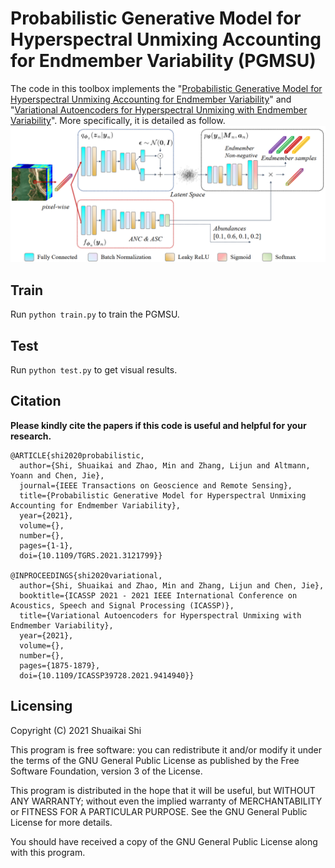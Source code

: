 # Probabilistic Generative Model for Hyperspectral Unmixing Accounting for Endmember Variability (PGMSU)

The code in this toolbox implements the "[Probabilistic Generative Model for Hyperspectral Unmixing Accounting for Endmember Variability](https://ieeexplore.ieee.org/document/9583297)" and "[Variational Autoencoders for Hyperspectral Unmixing with Endmember Variability](https://ieeexplore.ieee.org/document/9414940)". More specifically, it is detailed as follow.
![](./fig/framework.png)



## Train

Run `python train.py` to train the PGMSU.

## Test

Run `python test.py` to get visual results.

## Citation

**Please kindly cite the papers if this code is useful and helpful for your research.**

```
@ARTICLE{shi2020probabilistic,
  author={Shi, Shuaikai and Zhao, Min and Zhang, Lijun and Altmann, Yoann and Chen, Jie},
  journal={IEEE Transactions on Geoscience and Remote Sensing}, 
  title={Probabilistic Generative Model for Hyperspectral Unmixing Accounting for Endmember Variability}, 
  year={2021},
  volume={},
  number={},
  pages={1-1},
  doi={10.1109/TGRS.2021.3121799}}
  
@INPROCEEDINGS{shi2020variational,
  author={Shi, Shuaikai and Zhao, Min and Zhang, Lijun and Chen, Jie},
  booktitle={ICASSP 2021 - 2021 IEEE International Conference on Acoustics, Speech and Signal Processing (ICASSP)}, 
  title={Variational Autoencoders for Hyperspectral Unmixing with Endmember Variability}, 
  year={2021},
  volume={},
  number={},
  pages={1875-1879},
  doi={10.1109/ICASSP39728.2021.9414940}}
```

## Licensing

Copyright (C) 2021 Shuaikai Shi

This program is free software: you can redistribute it and/or modify it under the terms of the GNU General Public License as published by the Free Software Foundation, version 3 of the License.

This program is distributed in the hope that it will be useful, but WITHOUT ANY WARRANTY; without even the implied warranty of MERCHANTABILITY or FITNESS FOR A PARTICULAR PURPOSE. See the GNU General Public License for more details.

You should have received a copy of the GNU General Public License along with this program.


